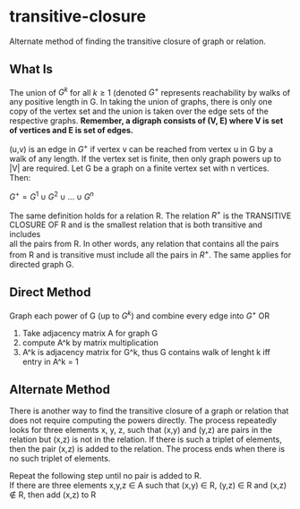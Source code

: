 # transitive-closure
Alternate method of finding the transitive closure of graph or relation.

## What Is
The union of $`G^{k}`$ for all $`k\ge 1`$ (denoted $`G^{+}`$ represents reachability by walks of any positive length in G.
In taking the union of graphs, there is only one copy of the vertex set and the union is taken over the edge sets of the 
respective graphs.  **Remember, a digraph consists of (V, E) where V is set of vertices and E is set of edges.**

(u,v) is an edge in $`G^{+}`$ if vertex v can be reached from vertex u in G by a walk of any length.  If the vertex set is finite,
then only graph powers up to |V| are required.  Let G be a graph on a finite vertex set with n vertices.  Then:

$`G^{+} = G^{1}\cup G^{2}\cup ...\cup G^{n}`$

The same definition holds for a relation R.
The relation $`R^{+}`$ is the TRANSITIVE CLOSURE OF R and is the smallest relation that is both transitive and includes  
all the pairs from R.  In other words, any relation that contains all the pairs from R and is transitive must include all
the pairs in $`R^{+}`$.  The same applies for directed graph G.

## Direct Method
Graph each power of G (up to $`G^{k}`$) and combine every edge into $`G^{+}`$
OR
1. Take adjacency matrix A for graph G
2. compute A^k by matrix multiplication
3. A^k is adjacency matrix for G^k, thus G contains walk of lenght k iff entry in A^k = 1

## Alternate Method
There is another way to find the transitive closure of a graph or relation that does not require computing the powers directly.
The process repeatedly looks for three elements x, y, z, such that (x,y) and (y,z) are pairs in the relation but (x,z)
is not in the relation.  If there is such a triplet of elements, then the pair (x,z) is added to the relation.  The process
ends when there is no such triplet of elements.

Repeat the following step until no pair is added to R.  
  If there are three elements x,y,z ∈ A such that (x,y) ∈ R, (y,z) ∈ R and (x,z) ∉ R, then add (x,z) to R
